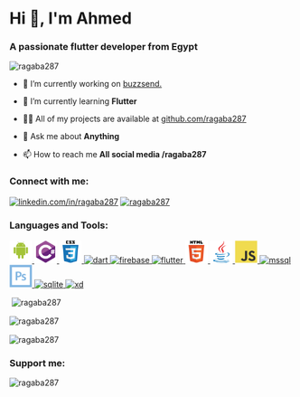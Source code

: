 <h1 align="left">Hi 👋, I'm Ahmed</h1>
<h3 align="left">A passionate flutter developer from Egypt</h3>

<p align="left"> <img src="https://komarev.com/ghpvc/?username=ragaba287&label=Profile%20views&color=ffdd00&style=flat" alt="ragaba287" /> </p>

- 🔭 I’m currently working on [buzzsend.](https://github.com/ragaba287/buzzsend.)

- 🌱 I’m currently learning **Flutter**

- 👨‍💻 All of my projects are available at [github.com/ragaba287](https://github.com/ragaba287)

- 💬 Ask me about **Anything**

- 📫 How to reach me **All social media /ragaba287**

<h3 align="left">Connect with me:</h3>
<p align="left">
<a href="https://linkedin.com/in/linkedin.com/in/ragaba287" target="blank"><img align="center" src="https://cdn.jsdelivr.net/npm/simple-icons@3.0.1/icons/linkedin.svg" alt="linkedin.com/in/ragaba287" height="30" width="40" /></a>
<a href="https://fb.com/ragaba287" target="blank"><img align="center" src="https://cdn.jsdelivr.net/npm/simple-icons@3.0.1/icons/facebook.svg" alt="ragaba287" height="30" width="40" /></a>
</p>

<h3 align="left">Languages and Tools:</h3>
<p align="left"> <a href="https://developer.android.com" target="_blank"> <img src="https://raw.githubusercontent.com/devicons/devicon/master/icons/android/android-original-wordmark.svg" alt="android" width="40" height="40"/> </a> <a href="https://www.w3schools.com/cs/" target="_blank"> <img src="https://raw.githubusercontent.com/devicons/devicon/master/icons/csharp/csharp-original.svg" alt="csharp" width="40" height="40"/> </a> <a href="https://www.w3schools.com/css/" target="_blank"> <img src="https://raw.githubusercontent.com/devicons/devicon/master/icons/css3/css3-original-wordmark.svg" alt="css3" width="40" height="40"/> </a> <a href="https://dart.dev" target="_blank"> <img src="https://www.vectorlogo.zone/logos/dartlang/dartlang-icon.svg" alt="dart" width="40" height="40"/> </a> <a href="https://firebase.google.com/" target="_blank"> <img src="https://www.vectorlogo.zone/logos/firebase/firebase-icon.svg" alt="firebase" width="40" height="40"/> </a> <a href="https://flutter.dev" target="_blank"> <img src="https://www.vectorlogo.zone/logos/flutterio/flutterio-icon.svg" alt="flutter" width="40" height="40"/> </a> <a href="https://www.w3.org/html/" target="_blank"> <img src="https://raw.githubusercontent.com/devicons/devicon/master/icons/html5/html5-original-wordmark.svg" alt="html5" width="40" height="40"/> </a> <a href="https://www.java.com" target="_blank"> <img src="https://raw.githubusercontent.com/devicons/devicon/master/icons/java/java-original.svg" alt="java" width="40" height="40"/> </a> <a href="https://developer.mozilla.org/en-US/docs/Web/JavaScript" target="_blank"> <img src="https://raw.githubusercontent.com/devicons/devicon/master/icons/javascript/javascript-original.svg" alt="javascript" width="40" height="40"/> </a> <a href="https://www.microsoft.com/en-us/sql-server" target="_blank"> <img src="https://cdn.worldvectorlogo.com/logos/microsoft-sql-server.svg" alt="mssql" width="40" height="40"/> </a> <a href="https://www.photoshop.com/en" target="_blank"> <img src="https://raw.githubusercontent.com/devicons/devicon/master/icons/photoshop/photoshop-line.svg" alt="photoshop" width="40" height="40"/> </a> <a href="https://www.sqlite.org/" target="_blank"> <img src="https://www.vectorlogo.zone/logos/sqlite/sqlite-icon.svg" alt="sqlite" width="40" height="40"/> </a> <a href="https://www.adobe.com/products/xd.html" target="_blank"> <img src="https://cdn.worldvectorlogo.com/logos/adobe-xd.svg" alt="xd" width="40" height="40"/> </a> </p>

<p>&nbsp;<img align="center" src="https://github-readme-stats.vercel.app/api?username=ragaba287&show_icons=true&theme=radical&title_color=ffdd00&hide_border=true&locale=en" alt="ragaba287" /></p>

<p><img align="center" src="https://github-readme-stats.vercel.app/api/top-langs?username=ragaba287&show_icons=true&theme=radical&title_color=ffdd00&hide_border=true&locale=en&layout=compact" alt="ragaba287" /></p>
<p><img align="center" src="https://github-readme-stats.vercel.app/api/wakatime?username=ragaba287&theme=radical&title_color=ffdd00&hide_border=true&langs_count=3" alt="ragaba287" /></p>


<h3 align="left">Support me:</h3>
<p><a href="https://www.buymeacoffee.com/ragaba287"> <img align="left" src="https://cdn.buymeacoffee.com/buttons/v2/default-yellow.png" height="50" width="210" alt="ragaba287" /></a></p><br><br>
